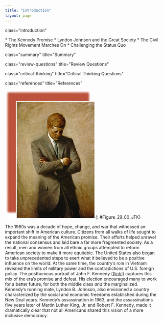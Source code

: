 ```yaml
---
title: "Introduction"
layout: page
---
```



<cnx-pi data-type="cnx.flag.introduction"> class="introduction" </cnx-pi>

<div data-type="abstract" markdown="1">
* The Kennedy Promise
* Lyndon Johnson and the Great Society
* The Civil Rights Movement Marches On
* Challenging the Status Quo

</div>

<cnx-pi data-type="cnx.eoc">class="summary" title="Summary"</cnx-pi>

<cnx-pi data-type="cnx.eoc">class="review-questions" title="Review Questions"</cnx-pi>

<cnx-pi data-type="cnx.eoc">class="critical-thinking" title="Critical Thinking Questions"</cnx-pi>

<cnx-pi data-type="cnx.eoc">class="references" title="References"</cnx-pi>

 ![A painting of John F. Kennedy shows the president standing with his arms folded, staring downward.](../resources/CNX_History_29_00_JFK.jpg "In Aaron Shikler&#x2019;s official portrait of John Fitzgerald Kennedy (1970), the president stands with arms folded, apparently deep in thought. The portrait was painted seven years after Kennedy&#x2019;s death, at the request of his widow, Jacqueline Kennedy Onassis. It depicts the president with his head down, because Shikler did not wish to paint the dead man&#x2019;s eyes."){: #Figure_29_00_JFK}

The 1960s was a decade of hope, change, and war that witnessed an important shift in American culture. Citizens from all walks of life sought to expand the meaning of the American promise. Their efforts helped unravel the national consensus and laid bare a far more fragmented society. As a result, men and women from all ethnic groups attempted to reform American society to make it more equitable. The United States also began to take unprecedented steps to exert what it believed to be a positive influence on the world. At the same time, the country’s role in Vietnam revealed the limits of military power and the contradictions of U.S. foreign policy. The posthumous portrait of John F. Kennedy ([\[link\]](#Figure_29_00_JFK)) captures this mix of the era’s promise and defeat. His election encouraged many to work for a better future, for both the middle class *and* the marginalized. Kennedy’s running mate, Lyndon B. Johnson, also envisioned a country characterized by the social and economic freedoms established during the New Deal years. Kennedy’s assassination in 1963, and the assassinations five years later of Martin Luther King, Jr. and Robert F. Kennedy, made it dramatically clear that not all Americans shared this vision of a more inclusive democracy.

